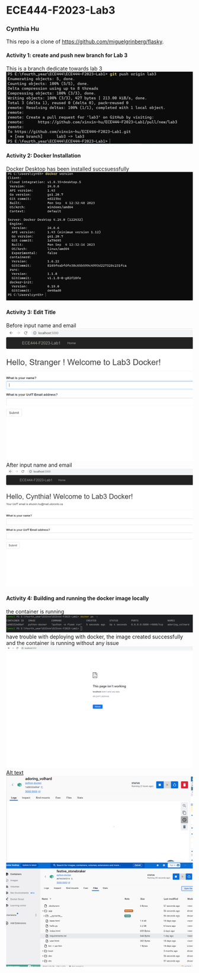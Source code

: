 # ECE444-F2023-Lab3
### Cynthia Hu
This repo is a clone of 
https://github.com/miguelgrinberg/flasky.


#### Activity 1: create and push new branch for Lab 3
This is a branch dedicate towards lab 3
![Alt text](ScreenShot/Activity1_create_new_branch.png)

#### Activity 2: Docker Installation
Docker Desktop has been installed succsuessfully
![Alt text](ScreenShot/Activity2_lab3_docker_install.PNG)

#### Activity 3: Edit Title
Before input name and email
![Alt text](ScreenShot/Activity3_lab_3_modify_title.PNG)
After input name and email
![Alt text](ScreenShot/Activity3_lab_3_modify_title_2.PNG)

#### Activity 4: Building and running the docker image locally
the container is running
![Alt text](ScreenShot/Activity4_lab3_docker_run.PNG)
have trouble with deploying with docker, the image created successfully and the container is running without any issue
![Alt text](ScreenShot/Activity4_lab3_docker_deloy_problem.png)
[Alt text](ScreenShot/Activity4_lab3_docker_deloy_problem2.png)
![Alt text](ScreenShot/Activity4_lab3_docker_deloy_problem3.png)
![Alt text](ScreenShot/Activity4_lab3_docker_deloy_problem4.png)